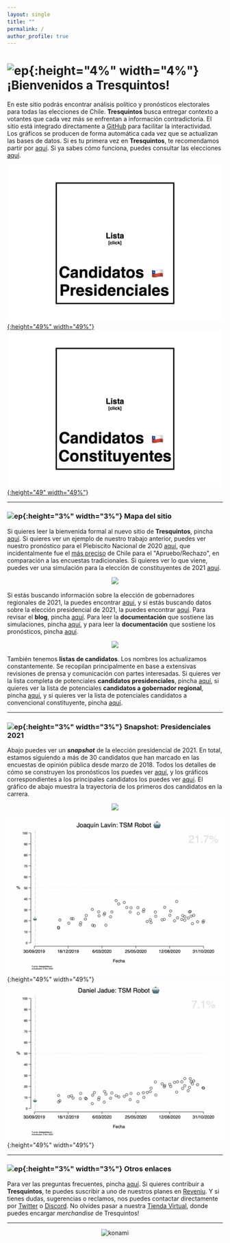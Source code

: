 ```yaml
---
layout: single
title: ""
permalink: /
author_profile: true
---
```


# ![ep](/images/pc.png){:height="4%" width="4%"} ¡Bienvenidos a Tresquintos!

En este sitio podrás encontrar análisis político y pronósticos electorales para todas las elecciones de Chile. **Tresquintos** busca entregar contexto a votantes que cada vez más se enfrentan a información contradictoria. El sitio está integrado directamente a [GitHub](https://github.com/) para facilitar la interactividad. Los gráficos se producen de forma automática cada vez que se actualizan las bases de datos. Si es tu primera vez en **Tresquintos**, te recomendamos partir por [aquí](https://tresquintos.cl/faq/). Si ya sabes cómo funciona, puedes consultar las elecciones [aquí](https://tresquintos.cl/elecciones/).


[![lista pres](/images/lista_de_presidenciales.gif){:height="49%" width="49%"}](https://tresquintos.cl/pres2021/) [![lista convencionales](/images/lista_de_constituyentes.gif){:height="49" width="49%"}](https://tresquintos.cl/convencionales2021/)


---
### ![ep](/images/pc.png){:height="3%" width="3%"} Mapa del sitio

Si quieres leer la bienvenida formal al nuevo sitio de **Tresquintos**, pincha [aquí](https://tresquintos.cl/posts/2020/03/bienvenidos/). Si quieres ver un ejemplo de nuestro trabajo anterior, puedes ver nuestro pronóstico para el Plebiscito Nacional de 2020 [aquí](https://tresquintos.cl/plebiscito2020/), que incidentalmente fue el [más preciso](https://twitter.com/kennethbunker/status/1321152650470133763) de Chile para el "Apruebo/Rechazo", en comparación a las encuestas tradicionales. Si quieres ver lo que viene, puedes ver una simulación para la elección de constituyentes de 2021 [aquí](https://tresquintos.cl/constituyentes2021/).

<div align="center">
<img width="40" src="https://tresquintos.cl/gifs/nes.gif" >
</div>

Si estás buscando información sobre la elección de gobernadores regionales de 2021, la puedes encontrar [aquí](https://tresquintos.cl/gobernadores2021/), y si estás buscando datos sobre la elección presidencial de 2021, la puedes encontrar [aquí](https://tresquintos.cl/presidenciales2021/). Para revisar el **blog**, pincha [aquí](https://tresquintos.cl/year-archive/). Para leer la **documentación** que sostiene las simulaciones, pincha [aquí](https://tresquintos.cl/sx/), y para leer la **documentación** que sostiene los pronósticos, pincha [aquí](https://tresquintos.cl/tsm/).

<div align="center">
<img width="40" src="https://tresquintos.cl/gifs/nes.gif" >
</div>

También tenemos **listas de candidatos**. Los nombres los actualizamos constantemente. Se recopilan principalmente en base a extensivas revisiones de prensa y comunicación con partes interesadas. Si quieres ver la lista completa de potenciales **candidatos presidenciales**, pincha [aquí](https://tresquintos.cl/pres2021/), si quieres ver la lista de potenciales **candidatos a gobernador regional**, pincha [aquí](https://tresquintos.cl/gores2021/), y si quieres ver la lista de potenciales candidatos a convencional constituyente, pincha [aquí](https://tresquintos.cl/convencionales2021/).

---
### ![ep](/images/pc.png){:height="3%" width="3%"} Snapshot: Presidenciales 2021

Abajo puedes ver un ***snapshot*** de la elección presidencial de 2021. En total, estamos siguiendo a más de 30 candidatos que han marcado en las encuestas de opinión pública desde marzo de 2018. Todos los detalles de cómo se construyen los pronósticos los puedes ver [aquí](https://tresquintos.cl/tsm/), y los gráficos correspondientes a los principales candidatos los puedes ver [aquí](https://tresquintos.cl/presidenciales2021/). El gráfico de abajo muestra la trayectoria de los primeros dos candidatos en la carrera.

<div align="center">
<img width="600" src="https://tresquintos.cl/images/tsm/comp_2021_top2.png" >
</div>

![1](/gifs/tsm/2021_experimental_1_forwards.gif){:height="49%" width="49%"} ![2](/gifs/tsm/2021_experimental_2_forwards.gif){:height="49%" width="49%"}

---
### ![ep](/images/pc.png){:height="3%" width="3%"} Otros enlaces

Para ver las preguntas frecuentes, pincha [aquí](https://tresquintos.cl/faq/). Si quieres contribuir a **Tresquintos**, te puedes suscribir a uno de nuestros planes en [Reveniu](https://tresquintos.cl/donaciones). Y si tienes dudas, sugerencias o reclamos, nos puedes contactar directamente por [Twitter](https://www.twitter.com/tresquintos) o [Discord](https://discord.gg/qPDkg67). No olvides pasar a nuestra [Tienda Virtual](https://tresquintos.cl/merch), donde puedes encargar *merchandise* de Tresquintos!

---

<!-- NES -->
<style>
.aligncenter {
    text-align: center;
}
</style>
<p class="aligncenter">
    <img src="/images/nes.png" width="30" height="30" alt="konami" />
</p>
<script src="/js/topsecret.js"></script>

<script src="/js/cyberdelia.js"></script>

<script type="text/javascript"> var msTag = {"site":"tnw","page":"home","cyberdelia_page_type":"home","data":{"sponsorName":false,"isSponsoredCategory":false}}</script>

<script src="https://cdn0.tnwcdn.com/wp-content/themes/cyberdelia/assets/js/app.min.js?v=1585558461" type="text/javascript" async=""></script>


<!-- Mailchimp -->
<script type="text/javascript" src="//downloads.mailchimp.com/js/signup-forms/popup/unique-methods/embed.js" data-dojo-config="usePlainJson: true, isDebug: false"></script><script type="text/javascript">window.dojoRequire(["mojo/signup-forms/Loader"], function(L) { L.start({"baseUrl":"mc.us15.list-manage.com","uuid":"3a6f5773bbbc78ea5a0003f67","lid":"8c164eff0f","uniqueMethods":true}) })</script>

<!-- Favicon -->
<link rel="apple-touch-icon" sizes="180x180" href="/apple-touch-icon.png">
<link rel="icon" type="image/png" sizes="32x32" href="/favicon-32x32.png">
<link rel="icon" type="image/png" sizes="16x16" href="/favicon-16x16.png">
<link rel="manifest" href="/site.webmanifest">
<link rel="mask-icon" href="/safari-pinned-tab.svg" color="#5bbad5">
<meta name="msapplication-TileColor" content="#b91d47">
<meta name="theme-color" content="#ffffff">


<!-- Finisce sempre così, con la morte.
Prima però c’è stata la vita,
nascosta sotto i bla, bla, bla, bla, bla.
È tutto sedimentato sotto il chiacchiericcio e il rumore:
il silenzio e il sentimento,
l’emozione e la paura,
gli sparuti incostanti sprazzi di bellezza
e poi lo squallore disgraziato e l’uomo miserabile.
Tutto sepolto nella coperta
dell’imbarazzo dello stare al mondo:
bla, bla, bla, bla.
Altrove c’è l’Altrove,
io non mi occupo dell’Altrove.
Dunque che questo romanzo abbia inizio.
In fondo è solo un trucco, si è solo un trucco. kb. -->
